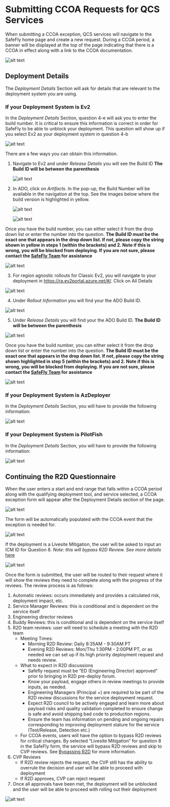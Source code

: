 # Submitting CCOA Requests for QCS Services

<!--![alt text](media/E2E_Pilot.png)-->

When submitting a CCOA exception, QCS services will navigate to the SafeFly home page and create a new request. During a CCOA period, a banner will be displayed at the top of the page indicating that there is a CCOA in effect along with a link to the CCOA documentation.  

![alt text](media/SF_1.png)

## Deployment Details

The *Deployment Details* Section will ask for details that are relevant to the deployment system you are using. 

### If your Deployment System is Ev2 

In the *Deployment Details* Section, question 4-e will ask you to enter the build number. It is critical to ensure this information is correct in order for SafeFly to be able to unblock your deployment. This question will show up if you select Ev2 as your deployment system in question 4-b

![alt text](media/SF_16.png)

There are a few ways you can obtain this information. 

1. Navigate to Ev2 and under *Release Details* you will see the Build ID **The Build ID will be between the parenthesis** 

    ![alt text](media/SF_17.png)

2. In ADO, click on *Artifacts*. In the pop-up, the Build Number will be available in the navigation at the top. See the images below where the build version is highlighted in yellow.

    ![alt text](media/SF_15.png)
    
    ![alt text](media/SF_18.png)

Once you have the build number, you can either select it from the drop down list or enter the number into the question. **The Build ID must be the exact one that appears in the drop down list. If not, please copy the string shown in yellow in steps 1 (within the brackets) and 2. Note if this is wrong, you will be blocked from deploying. If you are not sure, please contact the [SafeFly Team](mailto:SafeFlyTeam@microsoft.com?subject=BuildID%20Not%20Available%20in%20SafeFly%20[R2DID:%20]) for assistance**

![alt text](media/SF_19.png)

3. For region agnostic rollouts for Classic Ev2, you will navigate to your deployment in https://ra.ev2portal.azure.net/#/. Click on All Details

![alt text](media/SF_23.png)

4. Under *Rollout Information* you will find your the ADO Build ID. 

![alt text](media/SF_24.png)

5. Under *Release Details* you will find your the ADO Build ID. **The Build ID will be between the parenthesis**

![alt text](media/SF_22.png)

Once you have the build number, you can either select it from the drop down list or enter the number into the question. **The Build ID must be the exact one that appears in the drop down list. If not, please copy the string shown highlighted in step 5 (within the brackets) and 2. Note if this is wrong, you will be blocked from deploying. If you are not sure, please contact the [SafeFly Team](mailto:SafeFlyTeam@microsoft.com?subject=BuildID%20Not%20Available%20in%20SafeFly%20[R2DID:%20]) for assistance**

![alt text](media/SF_25.png)


### If your Deployment System is AzDeployer

In the *Deployment Details* Section, you will have to provide the following information:

![alt text](media/SF_20.png)

### If your Deployment System is PilotFish 

In the *Deployment Details* Section, you will have to provide the following information:

![alt text](media/SF_21.png)

## Continuing the R2D Questionnaire

When the user enters a start and end range that falls within a CCOA period along with the qualifying deployment tool, and service selected, a CCOA exception form will appear after the Deployment Details section of the page. 

![alt text](media/SF_2.png)

The form will be automatically populated with the CCOA event that the exception is needed for. 

![alt text](media/SF_3.png)

If the deployment is a Livesite Mitigation, the user will be asked to input an ICM ID for Question 8. *Note: this will bypass R2D Review. See more details* [here](https://eng.ms/docs/products/fcm-engineering-hub/SafeFlyCCOAExceptions/PilotServices/BypassingR2D)

![alt text](media/SF_8.png)

Once the form is submitted, the user will be routed to their request where it will show the reviews they need to complete along with the progress of the reviews. The review process is as follows:

1.	Automatic reviews: occurs immediately and provides a calculated risk, deployment impact, etc.
2.	Service Manager Reviews: this is conditional and is dependent on the service itself
3.	Engineering director reviews
4.	Buddy Reviews: this is conditional and is dependent on the service itself
5.	R2D team reviews: user will need to schedule a meeting with the R2D team
    - Meeting Times:
        - Morning R2D Review: Daily 8:35AM - 9:30AM PT
        - Evening R2D Reviews: Mon/Thu 1:30PM - 2:00PM PT, or as needed we can set up if its high priority deployment request and needs review.
    - What to expect in R2D discussions
        - Safefly request must be “ED (Engineering Director) approved” prior to bringing in R2D pre-deploy forum.
        - Know your payload, engage others in review meetings to provide inputs, as needed.
        - Engineering Managers (Principal +) are required to be part of the R2D review discussions for the service deployment request.
        - Expect R2D council to be actively engaged and learn more about payload risks and quality validation completed to ensure change is safe and avoid shipping bad code to production regions.
        - Ensure the team has information on pending and ongoing repairs corresponding to improving deployment stature for the service (Test/Release, Detection etc.)
    - For CCOA events, users will have the option to bypass R2D reviews for critical changes. By selected “Livesite Mitigation” for question 8 in the SafeFly form, the service will bypass R2D reviews and skip to CVP reviews. See [Bypassing R2D](https://eng.ms/docs/products/fcm-engineering-hub/SafeFlyCCOAExceptions/PilotServices/BypassingR2D) for more information.
6. CVP Reviews
    - If R2D review rejects the request, the CVP still has the ability to overrule the decision and user will be able to proceed with deployment
    - If R2D approves, CVP can reject request
7.	Once all approvals have been met, the deployment will be unblocked and the user will be able to proceed with rolling out their deployment

![alt text](media/SF_4.png)